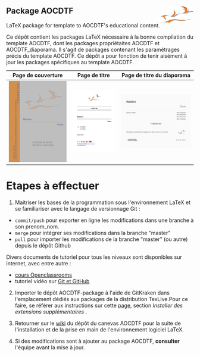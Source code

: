## Package AOCDTF <img src="fichiers_github/logo_compagnons.png" align="right" height="45"/>

LaTeX package for template to AOCDTF's educational content.

Ce dépôt contient les packages LaTeX nécessaire à la bonne compilation du template AOCDTF, dont les packages propriétaites AOCDTF et AOCDTF_diaporama. Il s'agit de packages contenant les paramètrages précis du template AOCDTF. Ce dépôt a pour fonction de tenir aisément à jour les packages spécifiques au template AOCDTF.

| Page de couverture  | Page de titre | Page de titre du diaporama |
| :------------------: | :------------------: | :------------------: |
| ![Page de couverture](fichiers_github/AOCDTF_page_couverture.png) | ![Page de titre](fichiers_github/AOCDTF_page_titre.png) |![Page de titre du diaporama](fichiers_github/AOCDTF_diaporama_page_titre.png) |

# Etapes à effectuer

1. Maitriser les bases de la programmation sous l'environnement LaTeX et se familiariser avec le langage de versionnage Git :
- `commit/push` pour exporter en ligne les modifications dans une branche à son prenom_nom.
- `merge` pour intégrer ses modifications dans la branche "master"
- `pull` pour importer les modifications de la branche "master" (ou autre) depuis le dépôt Github

Divers documents de tutoriel pour tous les niveaux sont disponibles sur internet, avec entre autre : 
- [cours Openclassrooms](https://openclassrooms.com/fr/courses/5641721-utilisez-git-et-github-pour-vos-projets-de-developpement)
- tutoriel vidéo sur [Git et GitHub](https://www.youtube.com/watch?v=hPfgekYUKgk)

2. Importer le dépôt AOCDTF-package à l'aide de GitKraken dans l'emplacement dédiés aux packages de la distribution TexLive.Pour ce faire, se référer aux instructions sur cette [page](https://fr.wikibooks.org/wiki/LaTeX/Installer_LaTeX), section _Installer des extensions supplémentaires_ .

3. Retourner sur le [wiki](https://github.com/aocdtf-mta/AOCDTF-template/wiki) du dépôt du canevas AOCDTF pour la suite de l'installation et de la prise en main de l'environnement logiciel LaTeX.

4. Si des modifications sont à ajouter au package AOCDTF, **consulter** l'équipe avant la mise à jour.
